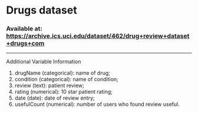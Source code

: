 # Drugs dataset

### Available at: https://archive.ics.uci.edu/dataset/462/drug+review+dataset+drugs+com

<hr>

Additional Variable Information
1. drugName (categorical): name of drug;
2. condition (categorical): name of condition;
3. review (text): patient review;
4. rating (numerical): 10 star patient rating;
5. date (date): date of review entry;
6. usefulCount (numerical): number of users who found review useful.